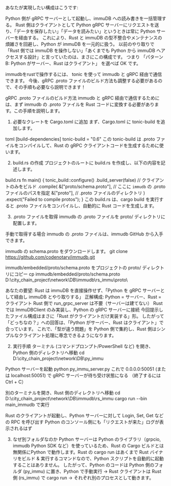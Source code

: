 あなたが実現したい構成はこうです:

Python 側が gRPC サーバーとして起動し、immuDB への読み書きを一括管理する。
Rust 側はクライアントとして Python gRPC サーバーにリクエストを送り、「データを保存したい」「データを読みたい」というときは常に Python サーバーを経由する。
これにより、Rust と immuDB の型不整合やメンテナンスの煩雑さを回避し、Python が immuDB を一元的に扱う。
以前のやり取りで「Rust 側では immuDB を操作しない」「あくまでも Python から immuDB へアクセスする設計」と言っていたのは、まさにこの構成です。
つまり 「パターンB: Python がサーバー、Rust はクライアント」 を選べば OK です。


immudbをrustで操作するには、
tonic を使って immudb と gRPC 経由で通信できます。
今後、gRPC .proto ファイルのビルド方法も調整する必要があるので、その手順も必要なら説明できます！

gRPC .proto ファイルのビルド方法
immudb と gRPC 経由で通信するためには、まず immudb の .proto ファイルを Rust コードに変換する必要があります。この手順を説明します。

1. 必要なクレートを Cargo.toml に追加
まず、Cargo.toml に tonic-build を追加します。

toml
[build-dependencies]
tonic-build = "0.6"
この tonic-build は .proto ファイルをコンパイルして、Rust の gRPC クライアントコードを生成するために使います。

2. build.rs の作成
プロジェクトのルートに build.rs を作成し、以下の内容を記述します。

build.rs
fn main() {
    tonic_build::configure()
        .build_server(false) // クライアントのみをビルド
        .compile(
            &["proto/schema.proto"], // ここに `immudb` の .proto ファイルのパスを指定
            &["proto"], // .proto ファイルのディレクトリ
        )
        .expect("Failed to compile protos");
}
この build.rs は、cargo build を実行すると .proto ファイルをコンパイルし、自動的に Rust コードを生成します。

3. .proto ファイルを取得
immudb の .proto ファイルを proto/ ディレクトリに配置します。

手動で取得する場合
immudb の .proto ファイルは、immudb GitHub から入手できます。

immudb の schema.proto をダウンロードします。
git clone https://github.com/codenotary/immudb.git

immudb/embedded/proto/schema.proto をプロジェクトの proto/ ディレクトリにコピー
cp immudb/embedded/proto/schema.proto D:\city_chain_project\network\DB\immudb\rs_immu\proto\


あなたの要望: Rust は immuDB を直接操作せず、「Python を gRPC サーバーとして経由し immuDB とやり取りする」
正解構成: Python = サーバー、Rust = クライアント
Rust 側で run_grpc_server は不要（サーバーは建てない）
Rust では ImmuDBClient のみ実装し、Python の gRPC サーバーに接続
今回提示したファイル構成はまさに「Rust がクライアントだけ実装する」形。
したがって「どっちなの？」への回答は、「Python がサーバー、Rust はクライアント」で合っています。
これで、「型が違う問題」を Python 側で集約し、Rust 側はシンプルなクライアント処理に専念できるようになります。

2. 実行手順
ターミナル (コマンドプロンプト/PowerShell など) を開き、Python 側のディレクトリへ移動
cd D:\city_chain_project\network\DB\py_immu

Python サーバーを起動
python py_immu_server.py
これで 0.0.0.0:50051 (または localhost:50051) で gRPC サーバーが待ち受け状態になる
（終了するには Ctrl + C）

別のターミナルを開き、Rust 側のディレクトリへ移動
cd D:\city_chain_project\network\DB\immudb\rs_immu
cargo run --bin main_immudb  で実行

Rust のクライアントが起動し、Python サーバーに対して Login, Set, Get などの RPC を呼び出す
Python のコンソール側にも「リクエストが来た」ログが表示されるはず

3. なぜ別フォルダなのか
Python サーバーは Python のライブラリ（grpcio, immudb Python SDK など）を使っているため、Rust の Cargo ビルドとは無関係にPython で動作します。Rust の cargo run はあくまで Rust バイナリをビルド & 実行するコマンドなので、Python スクリプトを自動的に起動することはありません。
したがって、Python のコードは Python 側のフォルダ (py_immu) に置き、Python で手動実行 → Rust クライアントは Rust 側 (rs_immu) で cargo run → それぞれ別のプロセスとして動きます。